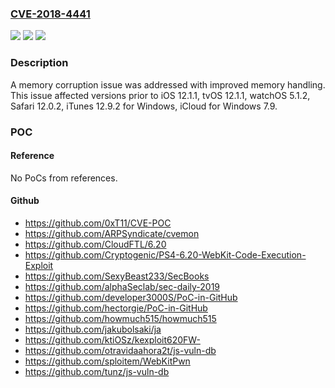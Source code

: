 ### [CVE-2018-4441](https://cve.mitre.org/cgi-bin/cvename.cgi?name=CVE-2018-4441)
![](https://img.shields.io/static/v1?label=Product&message=iOS%2C%20tvOS%2C%20watchOS%2C%20Safari%2C%20%20iTunes%20for%20Windows%2C%20iCloud%20for%20Windows&color=blue)
![](https://img.shields.io/static/v1?label=Version&message=Versions%20prior%20to%3A%20iOS%2012.1.1%2C%20tvOS%2012.1.1%2C%20watchOS%205.1.2%2C%20Safari%2012.0.2%2C%20iTunes%2012.9.2%20for%20Windows%2C%20iCloud%20for%20Windows%207.9%20&color=brightgreen)
![](https://img.shields.io/static/v1?label=Vulnerability&message=Processing%20maliciously%20crafted%20web%20content%20may%20lead%20to%20arbitrary%20code%20execution&color=brightgreen)

### Description

A memory corruption issue was addressed with improved memory handling. This issue affected versions prior to iOS 12.1.1, tvOS 12.1.1, watchOS 5.1.2, Safari 12.0.2, iTunes 12.9.2 for Windows, iCloud for Windows 7.9.

### POC

#### Reference
No PoCs from references.

#### Github
- https://github.com/0xT11/CVE-POC
- https://github.com/ARPSyndicate/cvemon
- https://github.com/CloudFTL/6.20
- https://github.com/Cryptogenic/PS4-6.20-WebKit-Code-Execution-Exploit
- https://github.com/SexyBeast233/SecBooks
- https://github.com/alphaSeclab/sec-daily-2019
- https://github.com/developer3000S/PoC-in-GitHub
- https://github.com/hectorgie/PoC-in-GitHub
- https://github.com/howmuch515/howmuch515
- https://github.com/jakubolsaki/ja
- https://github.com/ktiOSz/kexploit620FW-
- https://github.com/otravidaahora2t/js-vuln-db
- https://github.com/sploitem/WebKitPwn
- https://github.com/tunz/js-vuln-db

